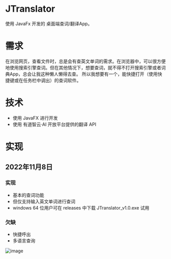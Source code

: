 # JTranslator
使用 JavaFx 开发的 桌面端查词/翻译App。 
# 需求
在浏览网页，查看文件时，总是会有查英文单词的需求。在浏览器中，可以很方便地使用搜索引擎查词。但在其他情况下，想要查词，就不得不打开搜索引擎或者词典App，总会让我这种懒人懒得去查。
所以我想要有一个，能快捷打开（使用快捷键或在任务栏中调出）的查词软件。
# 技术
- 使用 JavaFX 进行开发
- 使用 有道智云·AI 开放平台提供的翻译 API
# 实现
## 2022年11月8日
### 实现
- 基本的查词功能
- 但仅支持输入英文单词进行查词
- windows 64 位用户可在 releases 中下载 JTranslator_v1.0.exe 试用
### 欠缺
- 快捷呼出
- 多语言查询

![image](https://user-images.githubusercontent.com/57031953/200508161-8b5b8dd1-9ff1-4dc9-b81e-a7a6e3d6d0fe.png)


